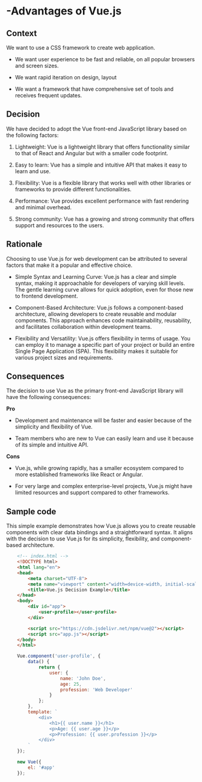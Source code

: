 # -Advantages of Vue.js

## Context

We want to use a CSS framework to create web application.

   * We want user experience to be fast and reliable, on all popular browsers and screen sizes.

   * We want rapid iteration on design, layout

   * We want a framework that have comprehensive set of tools and receives frequent updates.

## Decision

We have decided to adopt the Vue front-end JavaScript library based on the following factors:

   1. Lightweight: Vue is a lightweight library that offers functionality similar to that of React and Angular but with a smaller code footprint.

   2. Easy to learn: Vue has a simple and intuitive API that makes it easy to learn and use.

   3. Flexibility: Vue is a flexible library that works well with other libraries or frameworks to provide different functionalities.

   4. Performance: Vue provides excellent performance with fast rendering and minimal overhead.

   5. Strong community: Vue has a growing and strong community that offers support and resources to the users.

## Rationale

Choosing to use Vue.js for web development can be attributed to several factors that make it a popular and effective choice.

   * Simple Syntax and Learning Curve: Vue.js has a clear and simple syntax, making it approachable for developers of varying skill levels. The gentle learning curve allows for quick adoption, even for those new to frontend development. 

   * Component-Based Architecture: Vue.js follows a component-based architecture, allowing developers to create reusable and modular components. This approach enhances code maintainability, reusability, and facilitates collaboration within development teams.

   * Flexibility and Versatility: Vue.js offers flexibility in terms of usage. You can employ it to manage a specific part of your project or build an entire Single Page Application (SPA). This flexibility makes it suitable for various project sizes and requirements.

## Consequences

The decision to use Vue as the primary front-end JavaScript library will have the following consequences:

**Pro**
   * Development and maintenance will be faster and easier because of the simplicity and flexibility of Vue.
   
   * Team members who are new to Vue can easily learn and use it because of its simple and intuitive API.

**Cons**
   * Vue.js, while growing rapidly, has a smaller ecosystem compared to more established frameworks like React or Angular.

   * For very large and complex enterprise-level projects, Vue.js might have limited resources and support compared to other frameworks.

## Sample code

This simple example demonstrates how Vue.js allows you to create reusable components with clear data bindings and a straightforward syntax. It aligns with the decision to use Vue.js for its simplicity, flexibility, and component-based architecture.
```html
    <!-- index.html -->
    <!DOCTYPE html>
    <html lang="en">
    <head>
        <meta charset="UTF-8">
        <meta name="viewport" content="width=device-width, initial-scale=1.0">
        <title>Vue.js Decision Example</title>
    </head>
    <body>
        <div id="app">
            <user-profile></user-profile>
        </div>

        <script src="https://cdn.jsdelivr.net/npm/vue@2"></script>
        <script src="app.js"></script>
    </body>
    </html>
```
```javascript
    Vue.component('user-profile', {
        data() {
            return {
                user: {
                    name: 'John Doe',
                    age: 25,
                    profession: 'Web Developer'
                }
            };
        },
        template: `
            <div>
                <h1>{{ user.name }}</h1>
                <p>Age: {{ user.age }}</p>
                <p>Profession: {{ user.profession }}</p>
            </div>
        `
    });

    new Vue({
        el: '#app'
    });
```

